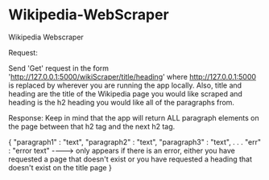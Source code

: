 # Wikipedia-WebScraper
Wikipedia Webscraper

Request:

Send 'Get' request in the form 'http://127.0.0.1:5000/wikiScraper/title/heading' where http://127.0.0.1:5000 is replaced by 
wherever you are running the app locally.
Also, title and heading are the title of the Wikipedia page you would like scraped and heading is the h2 heading you would like all of the paragraphs from.

Response:
Keep in mind that the app will return ALL paragraph elements on the page between that h2 tag and the next h2 tag.

{
"paragraph1" : "text",
"paragraph2" : "text",
"paragraph3" : "text",
             .
             .
             .
  "err" : "error text" ----> only appears if there is an error, either you have requested a page that doesn't exist or you have requested a heading that doesn't exist on 
  the title page
}
